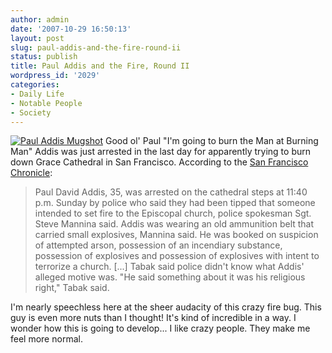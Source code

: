 ```yaml
---
author: admin
date: '2007-10-29 16:50:13'
layout: post
slug: paul-addis-and-the-fire-round-ii
status: publish
title: Paul Addis and the Fire, Round II
wordpress_id: '2029'
categories:
- Daily Life
- Notable People
- Society
---
```


[![Paul Addis
Mugshot](http://farm2.static.flickr.com/1048/1260594125_34d094c5ea_m.jpg)](http://www.flickr.com/photos/albill/1260594125/ "Photo Sharing")
Good ol' Paul "I'm going to burn the Man at Burning Man" Addis was just
arrested in the last day for apparently trying to burn down Grace
Cathedral in San Francisco. According to the [San Francisco
Chronicle](http://www.sfgate.com/cgi-bin/article.cgi?f=/c/a/2007/10/29/BAGJT2QQB.DTL&tsp=1):

> Paul David Addis, 35, was arrested on the cathedral steps at 11:40
> p.m. Sunday by police who said they had been tipped that someone
> intended to set fire to the Episcopal church, police spokesman Sgt.
> Steve Mannina said. Addis was wearing an old ammunition belt that
> carried small explosives, Mannina said. He was booked on suspicion of
> attempted arson, possession of an incendiary substance, possession of
> explosives and possession of explosives with intent to terrorize a
> church. [...] Tabak said police didn't know what Addis' alleged motive
> was. "He said something about it was his religious right," Tabak said.

I'm nearly speechless here at the sheer audacity of this crazy fire bug.
This guy is even more nuts than I thought! It's kind of incredible in a
way. I wonder how this is going to develop... I like crazy people. They
make me feel more normal.
